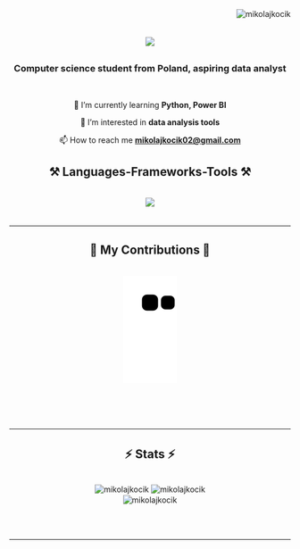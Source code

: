 <img align="right" src="https://komarev.com/ghpvc/?username=mikolajkocik&label=Profile%20views&color=0e75b6&style=flat" alt="mikolajkocik" />

<h1 align="center">
    <img src="https://readme-typing-svg.herokuapp.com/?font=Righteous&size=35&center=true&vCenter=true&width=500&height=70&duration=4000&lines=Hi+There!+👋;+I'm+Mikołaj+Kocik!;" />
</h1>

<h3 align="center">Computer science student from Poland, aspiring data analyst</h3>

<br/>

<div align="center">
  
 🌱 I’m currently learning **Python, Power BI**

 👀 I’m interested in **data analysis tools**

 📫 How to reach me **mikolajkocik02@gmail.com**

 </div>
 
<h2 align="center">⚒️ Languages-Frameworks-Tools ⚒️</h2>
<br/>
<div align="center">
    <img src="https://skillicons.dev/icons?i=vscode,git,cs,python" /><br>
</div>

<br/>
<hr/>

<div align="center">
  <h2>🐍 My Contributions 🐍</h2>
  <br>
    
  <img alt="snake eating my contributions" src="https://raw.githubusercontent.com/MikolajKocik/MikolajKocik/output/github-contribution-grid-snake.svg" />
  
  <br/><br/><br/>
</div>

<hr/>

<h2 align="center">⚡ Stats ⚡</h2>
<br>
<div align=center>
  <img width=390 src="https://github-readme-stats.vercel.app/api?username=mikolajkocik&show_icons=true&locale=en" alt="mikolajkocik"/>
  <img width=390 src="https://github-readme-streak-stats.herokuapp.com/?user=mikolajkocik&" alt="mikolajkocik" />
  <br/>
  <img width=325 align="center" src="https://github-readme-stats.vercel.app/api/top-langs?username=mikolajkocik&show_icons=true&locale=en&layout=compact" alt="mikolajkocik" />
</div>

<br/><br/>

<hr/>

<br/>

<br/>
